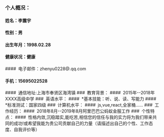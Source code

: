 ### 个人概况： 
#### 姓名：李震宇
#### 性别：男
#### 出生年月：1998.02.28
#### 健康状况：健康
#### 电子邮件：zhenyu0228@.qq.com
#### 手机：15695022528
#### 通信地址:上海市奉贤区海湾镇
### 教育背景：
#### 2015年--2018年XXXX高级中学
### 英语水平：
#### *基本技能：听、说、读、写能力
#### *标准测试：国家四级
### 计算机水平：
#### js,vue,react,全家桶......
### 工作经历：
#### 2018年8月--2019年8月阿里巴巴公蚂蚁金服工作
### 个性特点：
#### 性格内敛,沉稳踏实,能吃苦,相信您的信任与我的实力将为我们带来共同的成功!或希望我能为贵公司贡献自己的力量（请描述出自己的个性、工作态度、自我评价等） 
<!-- 另： (如果你还有什么要写上去的，请填写在这里！) *附言：(请写出你的希望或总结此简历的一句精炼的话!) 例如：相信您的信任与我的实力将为我们带来共同的成功!或希望我能为贵公司贡献自己的力量!  -->
